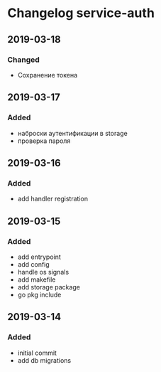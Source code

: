 # Changelog service-auth

## 2019-03-18
### Changed
  - Сохранение токена

## 2019-03-17
### Added
  - наброски аутентификации в storage
  - проверка пароля

## 2019-03-16
### Added
  - add handler registration

## 2019-03-15
### Added
  - add entrypoint
  - add config
  - handle os signals
  - add makefile
  - add storage package
  - go pkg include

## 2019-03-14
### Added
  - initial commit
  - add db migrations

